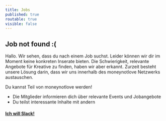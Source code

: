 ```yaml
---
title: Jobs
published: true
routable: true
visible: false
---
```


Job not found :(
---

Hallo. Wir sehen, dass du nach einem Job suchst. Leider können wir dir im Moment keine konkreten Inserate bieten. Die Schwierigkeit, relevante Angebote für Kreative zu finden, haben wir aber erkannt. Zurzeit besteht unsere Lösung darin, dass wir uns innerhalb des moneynotlove Netzwerks austauschen. 

Du kannst Teil von moneynotlove werden! 
- Die Mitglieder informieren dich über relevante Events und Jobangebote
- Du teilst interessante Inhalte mit andern


<div class="button block--color-hard">
  <h4><a class="button--link" href="signup">Ich will Slack!</a></h4>
</div>